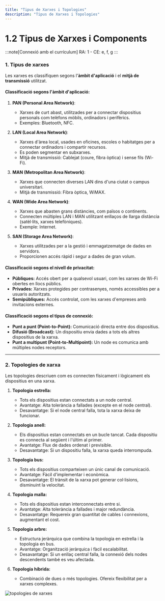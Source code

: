 ```yaml
---
title: "Tipus de Xarxes i Topologies"
description: "Tipus de Xarxes i Topologies"
---
```


# 1.2 Tipus de Xarxes i Components
:::note[Connexió amb el currículum]
RA: 1 - CE: e, f, g
:::

### **1. Tipus de xarxes**

Les xarxes es classifiquen segons l'**àmbit d'aplicació** i el **mitjà de transmissió** utilitzat.

#### **Classificació segons l'àmbit d'aplicació:**
1. **PAN (Personal Area Network)**:
   - Xarxes de curt abast, utilitzades per a connectar dispositius personals com telèfons mòbils, ordinadors i perifèrics.
   - Exemples: Bluetooth, NFC.

2. **LAN (Local Area Network)**:
   - Xarxes d'àrea local, usades en oficines, escoles o habitatges per a connectar ordinadors i compartir recursos.
   - Es poden segmentar en subxarxes.
   - Mitjà de transmissió: Cablejat (coure, fibra òptica) i sense fils (Wi-Fi).

3. **MAN (Metropolitan Area Network)**:
   - Xarxes que connecten diverses LAN dins d'una ciutat o campus universitari.
   - Mitjà de transmissió: Fibra òptica, WiMAX.

4. **WAN (Wide Area Network)**:
   - Xarxes que abasten grans distàncies, com països o continents.
   - Connecten múltiples LAN i MAN utilitzant enllaços de llarga distància (satèl·lits, xarxes telefòniques).
   - Exemple: Internet.

5. **SAN (Storage Area Network)**:
   - Xarxes utilitzades per a la gestió i emmagatzematge de dades en servidors.
   - Proporcionen accés ràpid i segur a dades de gran volum.

#### **Classificació segons el nivell de privacitat:**
- **Públiques:** Accés obert per a qualsevol usuari, com les xarxes de Wi-Fi obertes en llocs públics.
- **Privades:** Xarxes protegides per contrasenyes, només accessibles per a usuaris autoritzats.
- **Semipúbliques:** Accés controlat, com les xarxes d'empreses amb invitacions externes.

#### **Classificació segons el tipus de connexió:**
- **Punt a punt (Point-to-Point):** Comunicació directa entre dos dispositius.
- **Difusió (Broadcast):** Un dispositiu envia dades a tots els altres dispositius de la xarxa.
- **Punt a multipunt (Point-to-Multipoint):** Un node es comunica amb múltiples nodes receptors.

---

### **2. Topologies de xarxa**

Les topologies descriuen com es connecten físicament i lògicament els dispositius en una xarxa.

1. **Topologia estrella:**
   - Tots els dispositius estan connectats a un node central.
   - Avantatge: Alta tolerància a fallades (excepte en el node central).
   - Desavantatge: Si el node central falla, tota la xarxa deixa de funcionar.

2. **Topologia anell:**
   - Els dispositius estan connectats en un bucle tancat. Cada dispositiu es connecta al següent i l'últim al primer.
   - Avantatge: Flux de dades ordenat i previsible.
   - Desavantatge: Si un dispositiu falla, la xarxa queda interrompuda.

3. **Topologia bus:**
   - Tots els dispositius comparteixen un únic canal de comunicació.
   - Avantatge: Fàcil d'implementar i econòmica.
   - Desavantatge: El trànsit de la xarxa pot generar col·lisions, disminuint la velocitat.

4. **Topologia malla:**
   - Tots els dispositius estan interconnectats entre si.
   - Avantatge: Alta tolerància a fallades i major redundància.
   - Desavantatge: Requereix gran quantitat de cables i connexions, augmentant el cost.

5. **Topologia arbre:**
   - Estructura jeràrquica que combina la topologia en estrella i la topologia en bus.
   - Avantatge: Organització jeràrquica i fàcil escalabilitat.
   - Desavantatge: Si un enllaç central falla, la connexió dels nodes descendents també es veu afectada.

6. **Topologia híbrida:**
   - Combinació de dues o més topologies. Ofereix flexibilitat per a xarxes complexes.

![topologies de xarxes](https://upload.wikimedia.org/wikipedia/commons/4/4a/Topolog%C3%ADa_de_red.png)

